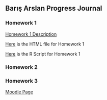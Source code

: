 ## Barış Arslan Progress Journal


### Homework 1
[Homework 1 Description](HW1/HW1_Baris_Arslan.html)

[Here](https://bu-ie-360.github.io/spring22-BarisArslan/files/HW1/HW1_Baris_Arslan.html) is the HTML file for Homework 1

[Here](HW1/HW1_Baris_Arslan.Rmd) is the R Script for Homework 1


### Homework 2

### Homework 3

[Moodle Page](https://moodle.boun.edu.tr/login/)
